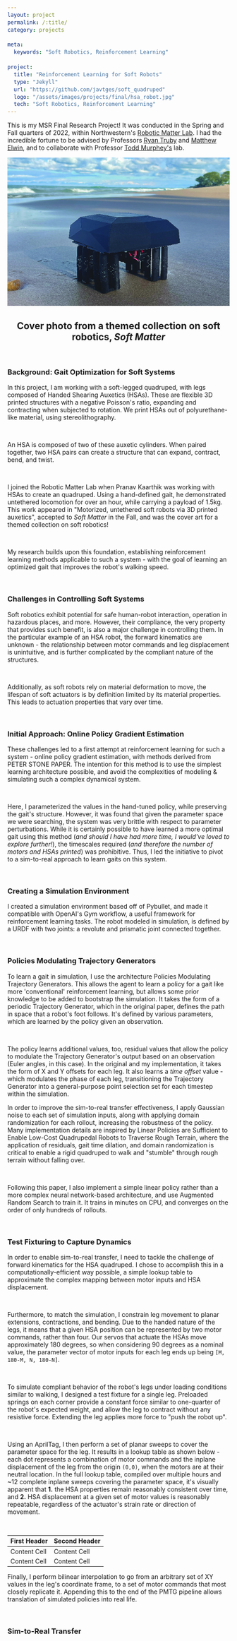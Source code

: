 ```yaml
---
layout: project
permalink: /:title/
category: projects

meta:
  keywords: "Soft Robotics, Reinforcement Learning"

project:
  title: "Reinforcement Learning for Soft Robots"
  type: "Jekyll"
  url: "https://github.com/javtges/soft_quadruped"
  logo: "/assets/images/projects/final/hsa_robot.jpg"
  tech: "Soft Robotics, Reinforcement Learning"
---
```




<!-- Add some links here to their bios / labs -->
<p>This is my MSR Final Research Project! It was conducted in the Spring and Fall quarters of 2022, within Northwestern's <a href="https://sites.northwestern.edu/roboticmatterlab/" target="_blank"><u>Robotic Matter Lab</u></a>. 
I had the incredible fortune to be advised by Professors <a href="https://www.mccormick.northwestern.edu/research-faculty/directory/profiles/truby-ryan.html" target="_blank"><u>Ryan Truby</u></a> 
and <a href="https://robotics.northwestern.edu/people/profiles/faculty/elwin-matt.html" target="_blank"><u>Matthew Elwin</u></a>, and to collaborate with Professor
<a href="https://www.mccormick.northwestern.edu/research-faculty/directory/profiles/murphey-todd.html" target="_blank"><u>Todd Murphey's</u></a> lab.</p> 


<!-- Maybe put a picture here again of the robot, cover art for Soft Matter? -->

![Soft Matter Cover](/assets/images/projects/final/hsa_robot_beach.png)
<center><h2>Cover photo from a themed collection on soft robotics, <i>Soft Matter</i></h2></center>


<br>

### Background: Gait Optimization for Soft Systems

<p>In this project, I am working with a soft-legged quadruped, with legs composed of Handed Shearing Auxetics (HSAs). 
  These are flexible 3D printed structures with a negative Poisson's ratio, expanding and contracting when subjected to rotation. 
We print HSAs out of polyurethane-like material, using stereolithography.</p>

<br>

<p>An HSA is composed of two of these auxetic cylinders. When paired together, two HSA pairs can create a structure that can expand, contract, bend, and twist.</p>
<br>
<!-- put a picture here of an HSA -->

<p>I joined the Robotic Matter Lab when Pranav Kaarthik was working with HSAs to create an quadruped. Using a hand-defined gait, he demonstrated untethered locomotion for over an hour, while carrying a payload of 1.5kg. 
  This work appeared in "Motorized, untethered soft robots via 3D printed auxetics", accepted to <i>Soft Matter</i> in the Fall, and was the cover art for a themed collection on soft robotics!
</p>
<br>

<p>My research builds upon this foundation, establishing reinforcement learning methods applicable to such a system - with the goal of learning an optimized gait that improves the robot's walking speed.</p>
<br>

### Challenges in Controlling Soft Systems

<p>Soft robotics exhibit potential for safe human-robot interaction, operation in hazardous places, and more. However, their compliance, the very property that provides such benefit, is also a major challenge in controlling them.
  In the particular example of an HSA robot, the forward kinematics are unknown - the relationship between motor commands and leg displacement is unintuitive, and is further complicated by the compliant nature of the structures.
</p>
<br>
<p>Additionally, as soft robots rely on material deformation to move, the lifespan of soft actuators is by definition limited by its material properties. This leads to actuation properties that vary over time.
</p>
<!-- put a picture here of a broken HSA -->
<br>

### Initial Approach: Online Policy Gradient Estimation

<p>These challenges led to a first attempt at reinforcement learning for such a system  - online policy gradient estimation, with methods derived from PETER STONE PAPER.
  The intention for this method is to use the simplest learning architecture possible, and avoid the complexities of modeling & simulating such a complex dynamical system.
</p>
<br>

<!-- Throw in peter stone block diagram -->

<p>Here, I parameterized the values in the hand-tuned policy, while preserving the gait's structure. However, it was found that given the parameter space we were searching, the system was very brittle with respect to parameter
  perturbations. While it is certainly possible to have learned a more optimal gait using this method (<i>and should I have had more time, I would've loved to explore further!</i>), the timescales required (<i>and therefore the number of motors and HSAs printed</i>) was prohibitive. Thus, I led the initiative to pivot to a sim-to-real approach to learn gaits on this system.
</p>
<br>

### Creating a Simulation Environment

<p>I created a simulation environment based off of Pybullet, and made it compatible with OpenAI's Gym workflow, a useful framework for reinforcement learning tasks. The robot modeled in simulation, is defined by a URDF with two joints: a revolute and prismatic joint connected together.</p>

<br>

<!-- Add a gif here of the robot moving its 'hips' around -->


### Policies Modulating Trajectory Generators

<p>To learn a gait in simulation, I use the architecture Policies Modulating Trajectory Generators. This allows the agent to learn a policy for a gait like more 'conventional' reinforcement learning, but allows
  some prior knowledge to be added to bootstrap the simulation. It takes the form of a periodic Trajectory Generator, which in the original paper, defines the path in space that a robot's foot follows. It's defined by various
  parameters, which are learned by the policy given an observation.
</p>
<br>
<p>The policy learns additional values, too, residual values that allow the policy to modulate the Trajectory Generator's output based on an observation (Euler angles, in this case). In the original and my implementation, it takes the form of X and Y
  offsets for each leg. It also learns a <i>time offset</i> value - which modulates the phase of each leg, transitioning the Trajectory Generator into a general-purpose point selection set for each timestep within the simulation.
</p>

<!-- add PMTG architecture block diagram -->

<p>In order to improve the sim-to-real transfer effectiveness, I apply Gaussian noise to each set of simulation inputs, along with applying domain randomization for each rollout, increasing the robustness of the policy.
  Many implementation details are inspired by Linear Policies are Sufficient to Enable Low-Cost Quadrupedal Robots to Traverse Rough Terrain, where the application of residuals, gait time dilation, and domain randomization is
  critical to enable a rigid quadruped to walk and "stumble" through rough terrain without falling over.
</p>
<br>

<p>Following this paper, I also implement a simple linear policy rather than a more complex neural network-based architecture, and use Augmented Random Search to train it. It trains in minutes on CPU, and converges on the order of only hundreds of rollouts.
</p>
<br>


### Test Fixturing to Capture Dynamics

<p>In order to enable sim-to-real transfer, I need to tackle the challenge of forward kinematics for the HSA quadruped. I chose to accomplish this in a computationally-efficient way possible, a simple lookup table to approximate the complex mapping
  between motor inputs and HSA displacement.
</p>
<br>

<p>Furthermore, to match the simulation, I constrain leg movement to planar extensions, contractions, and bending. Due to the handed nature of the legs, it means that a given HSA position can be represented by two motor commands,
  rather than four. Our servos that actuate the HSAs move approximately 180 degrees, so when considering 90 degrees as a nominal value, the parameter vector of motor inputs for each leg ends up being <code>[M, 180-M, N, 180-N]</code>.
</p>
<br>

<p>To simulate compliant behavior of the robot's legs under loading conditions similar to walking, I designed a test fixture for a single leg. Preloaded springs on each corner provide a constant force similar to one-quarter
  of the robot's expected weight, and allow the leg to contract without any resistive force. Extending the leg applies more force to "push the robot up".
</p>
<br>

<!-- a picture of the test fixture -->

<p>Using an AprilTag, I then perform a set of planar sweeps to cover the parameter space for the leg. It results in a lookup table as shown below - each dot represents a combination of motor commands and the inplane displacement of the leg from the origin <code>(0,0)</code>, when the motors are at their neutral location. 
  In the full lookup table, compiled over multiple hours and ~12 complete inplane sweeps covering the parameter space, it's visually apparent that <strong>1.</strong> the HSA properties remain reasonably consistent over time, and <strong>2.</strong> HSA displacement at a given set of motor values is reasonably
  repeatable, regardless of the actuator's strain rate or direction of movement.
</p>
<br>
<!-- GIF / image of the lookup table -->

| First Header  | Second Header |
| ------------- | ------------- |
| Content Cell  | Content Cell  |
| Content Cell  | Content Cell  |

<p>Finally, I perform bilinear interpolation to go from an arbitrary set of XY values in the leg's coordinate frame, to a set of motor commands that most closely replicate it. Appending this to the end of the PMTG pipeline allows translation of simulated policies into real life.</p>
<br>

<!-- Add image of interpolation if I have time -->



### Sim-to-Real Transfer

<br><br>


<br><br>

